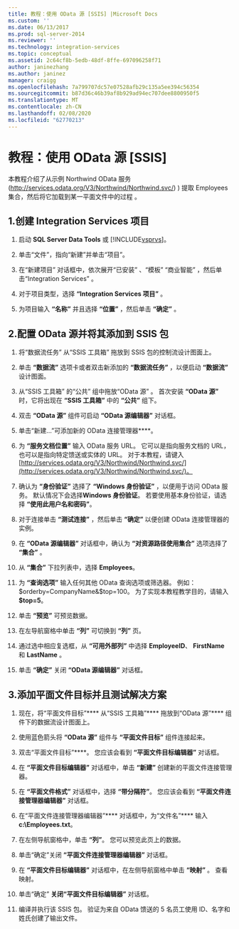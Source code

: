 ```yaml
---
title: 教程：使用 OData 源 [SSIS] |Microsoft Docs
ms.custom: ''
ms.date: 06/13/2017
ms.prod: sql-server-2014
ms.reviewer: ''
ms.technology: integration-services
ms.topic: conceptual
ms.assetid: 2c64cf8b-5edb-48df-8ffe-697096258f71
author: janinezhang
ms.author: janinez
manager: craigg
ms.openlocfilehash: 7a799707dc57e07528afb29c135a5ee394c56354
ms.sourcegitcommit: b87d36c46b39af8b929ad94ec707dee8800950f5
ms.translationtype: MT
ms.contentlocale: zh-CN
ms.lasthandoff: 02/08/2020
ms.locfileid: "62770213"
---
```

# <a name="tutorial-using-the-odata-source-ssis"></a>教程：使用 OData 源 [SSIS]
  本教程介绍了从示例 Northwind OData 服务 (http://services.odata.org/V3/Northwind/Northwind.svc/) ) 提取 Employees 集合，然后将它加载到某一平面文件中的过程   。  
  
## <a name="1-create-an-integration-services-project"></a>1.创建 Integration Services 项目  
  
1.  启动 **SQL Server Data Tools** 或 [!INCLUDE[vsprvs](../../includes/vsprvs-md.md)]。  
  
2.  单击“文件”，指向“新建”并单击“项目”。     
  
3.  在“新建项目”  对话框中，依次展开“已安装”  、“模板”  “商业智能”  ，然后单击“Integration Services”  。  
  
4.  对于项目类型，选择 **“Integration Services 项目”** 。  
  
5.  为项目输入 **“名称”** 并且选择 **“位置”** ，然后单击 **“确定”** 。  
  
## <a name="2-add-and-configure-odata-source-to-the-ssis-package"></a>2.配置 OData 源并将其添加到 SSIS 包  
  
1.  将“数据流任务”  从“SSIS 工具箱”  拖放到 SSIS 包的控制流设计图面上。  
  
2.  单击 **“数据流”** 选项卡或者双击新添加的 **“数据流任务”** ，以便启动 **“数据流”** 设计图面。  
  
3.  从“SSIS 工具箱”  的“公共”  组中拖放“OData 源”  。 首次安装 **“OData 源”** 时，它将出现在 **“SSIS 工具箱”** 中的 **“公共”** 组下。  
  
4.  双击 **“OData 源”** 组件可启动 **“OData 源编辑器”** 对话框。  
  
5.  单击“新建…”可添加新的 OData 连接管理器****。  
  
6.  为 **“服务文档位置”** 输入 OData 服务 URL。 它可以是指向服务文档的 URL，也可以是指向特定馈送或实体的 URL。 对于本教程，请键入[http://services.odata.org/V3/Northwind/Northwind.svc/](http://services.odata.org/V3/Northwind/Northwind.svc/)。  
  
7.  确认为 **“身份验证”** 选择了 **“Windows 身份验证”** ，以便用于访问 OData 服务。 默认情况下会选择**Windows 身份验证**。 若要使用基本身份验证，请选择 **“使用此用户名和密码”**。  
  
8.  对于连接单击 **“测试连接”** ，然后单击 **“确定”** 以便创建 OData 连接管理器的实例。  
  
9. 在 **“OData 源编辑器”** 对话框中，确认为 **“对资源路径使用集合”** 选项选择了 **“集合”** 。  
  
10. 从 **“集合”** 下拉列表中，选择 **Employees**。  
  
11. 为 **“查询选项”** 输入任何其他 OData 查询选项或筛选器。 例如： $orderby=CompanyName&$top=100。 为了实现本教程教学目的，请输入 **$top=5**。  
  
12. 单击 **“预览”** 可预览数据。  
  
13. 在左导航窗格中单击 **“列”** 可切换到 **“列”** 页。  
  
14. 通过选中相应复选框，从 **“可用外部列”** 中选择 **EmployeeID**、 **FirstName** 和 **LastName** 。  
  
15. 单击 **“确定”** 关闭 **“OData 源编辑器”** 对话框。  
  
## <a name="3-add-flat-file-destination-and-test-the-solution"></a>3.添加平面文件目标并且测试解决方案  
  
1.  现在，将“平面文件目标”**** 从“SSIS 工具箱”**** 拖放到“OData 源”**** 组件下的数据流设计图面上。  
  
2.  使用蓝色箭头将 **“OData 源”** 组件与 **“平面文件目标”** 组件连接起来。  
  
3.  双击“平面文件目标”****。 您应该会看到 **“平面文件目标编辑器”** 对话框。  
  
4.  在 **“平面文件目标编辑器”** 对话框中，单击 **“新建”** 创建新的平面文件连接管理器。  
  
5.  在 **“平面文件格式”** 对话框中，选择 **“带分隔符”**。 您应该会看到 **“平面文件连接管理器编辑器”** 对话框。  
  
6.  在“平面文件连接管理器编辑器”**** 对话框中，为“文件名”**** 输入 **c:\Employees.txt**。  
  
7.  在左侧导航窗格中，单击 **“列”**。 您可以预览此页上的数据。  
  
8.  单击“确定”关闭 **“平面文件连接管理器编辑器”** 对话框。  
  
9. 在 **“平面文件目标编辑器”** 对话框中，在左侧导航窗格中单击 **“映射”** 。 查看映射。  
  
10. 单击“确定” **关闭“平面文件目标编辑器”** 对话框。  
  
11. 编译并执行该 SSIS 包。 验证为来自 OData 馈送的 5 名员工使用 ID、名字和姓氏创建了输出文件。  
  
  
